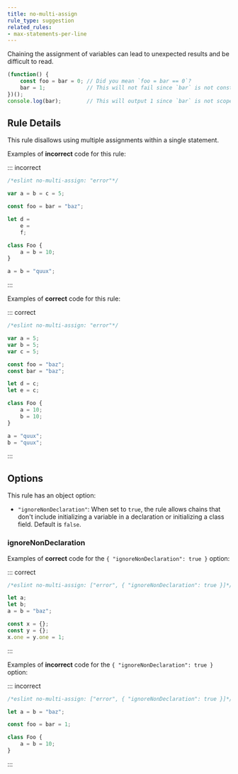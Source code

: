 ```yaml
---
title: no-multi-assign
rule_type: suggestion
related_rules:
- max-statements-per-line
---
```



Chaining the assignment of variables can lead to unexpected results and be difficult to read.

```js
(function() {
    const foo = bar = 0; // Did you mean `foo = bar == 0`?
    bar = 1;             // This will not fail since `bar` is not constant.
})();
console.log(bar);        // This will output 1 since `bar` is not scoped.
```

## Rule Details

This rule disallows using multiple assignments within a single statement.

Examples of **incorrect** code for this rule:

::: incorrect

```js
/*eslint no-multi-assign: "error"*/

var a = b = c = 5;

const foo = bar = "baz";

let d =
    e =
    f;

class Foo {
    a = b = 10;
}

a = b = "quux";
```

:::

Examples of **correct** code for this rule:

::: correct

```js
/*eslint no-multi-assign: "error"*/

var a = 5;
var b = 5;
var c = 5;

const foo = "baz";
const bar = "baz";

let d = c;
let e = c;

class Foo {
    a = 10;
    b = 10;
}

a = "quux";
b = "quux";
```

:::

## Options

This rule has an object option:

* `"ignoreNonDeclaration"`: When set to `true`, the rule allows chains that don't include initializing a variable in a declaration or initializing a class field. Default is `false`.

### ignoreNonDeclaration

Examples of **correct** code for the `{ "ignoreNonDeclaration": true }` option:

::: correct

```js
/*eslint no-multi-assign: ["error", { "ignoreNonDeclaration": true }]*/

let a;
let b;
a = b = "baz";

const x = {};
const y = {};
x.one = y.one = 1;
```

:::

Examples of **incorrect** code for the `{ "ignoreNonDeclaration": true }` option:

::: incorrect

```js
/*eslint no-multi-assign: ["error", { "ignoreNonDeclaration": true }]*/

let a = b = "baz";

const foo = bar = 1;

class Foo {
    a = b = 10;
}
```

:::
